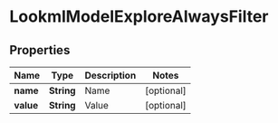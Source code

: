 
# LookmlModelExploreAlwaysFilter

## Properties
Name | Type | Description | Notes
------------ | ------------- | ------------- | -------------
**name** | **String** | Name |  [optional]
**value** | **String** | Value |  [optional]



